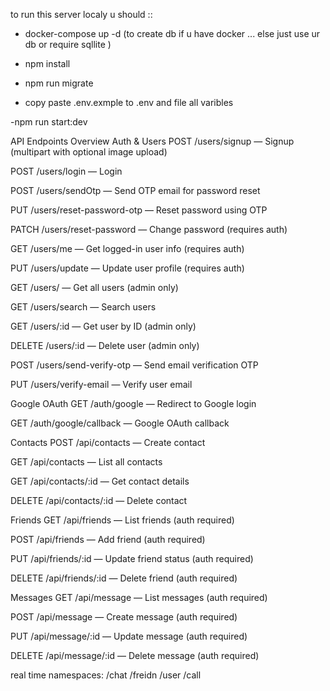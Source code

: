 to run this server localy u should ::

- docker-compose up -d (to create db if u have docker ... else just use ur db or require sqllite )

- npm install

- npm run migrate

- copy paste .env.exmple to .env and file all varibles
  
-npm run start:dev



API Endpoints Overview
Auth & Users
POST /users/signup — Signup (multipart with optional image upload)

POST /users/login — Login

POST /users/sendOtp — Send OTP email for password reset

PUT /users/reset-password-otp — Reset password using OTP

PATCH /users/reset-password — Change password (requires auth)

GET /users/me — Get logged-in user info (requires auth)

PUT /users/update — Update user profile (requires auth)

GET /users/ — Get all users (admin only)

GET /users/search — Search users

GET /users/:id — Get user by ID (admin only)

DELETE /users/:id — Delete user (admin only)

POST /users/send-verify-otp — Send email verification OTP

PUT /users/verify-email — Verify user email

Google OAuth
GET /auth/google — Redirect to Google login

GET /auth/google/callback — Google OAuth callback

Contacts
POST /api/contacts — Create contact

GET /api/contacts — List all contacts

GET /api/contacts/:id — Get contact details

DELETE /api/contacts/:id — Delete contact

Friends
GET /api/friends — List friends (auth required)

POST /api/friends — Add friend (auth required)

PUT /api/friends/:id — Update friend status (auth required)

DELETE /api/friends/:id — Delete friend (auth required)

Messages
GET /api/message — List messages (auth required)

POST /api/message — Create message (auth required)

PUT /api/message/:id — Update message (auth required)

DELETE /api/message/:id — Delete message (auth required)



real time namespaces:
 /chat
 /freidn
 /user 
 /call 
 
 
